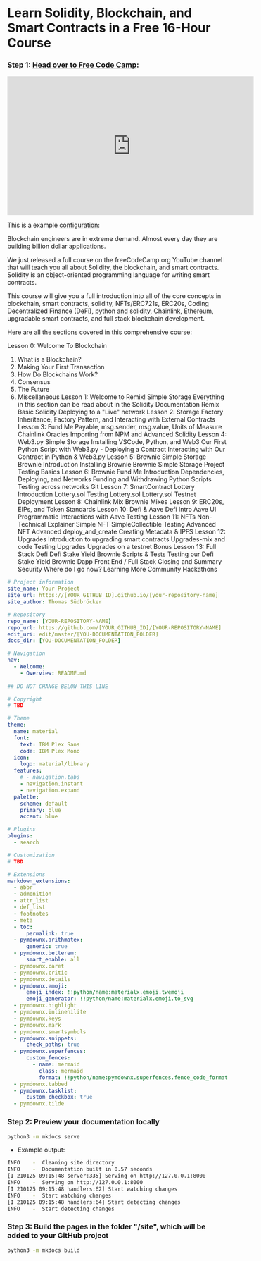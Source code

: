 # Learn Solidity, Blockchain, and Smart Contracts in a Free 16-Hour Course

### Step 1: [Head over to Free Code Camp](https://www.freecodecamp.org/news/learn-solidity-blockchain-and-smart-contracts-in-a-free/):


<iframe width="560" height="315" src="https://www.youtube.com/embed/M576WGiDBdQ" title="YouTube video player" frameborder="0" allow="accelerometer; autoplay; clipboard-write; encrypted-media; gyroscope; picture-in-picture" allowfullscreen></iframe> 


This is a example [configuration](https://www.mkdocs.org/user-guide/configuration/):

Blockchain engineers are in extreme demand. Almost every day they are building billion dollar applications.

We just released a full course on the freeCodeCamp.org YouTube channel that will teach you all about Solidity, the blockchain, and smart contracts. Solidity is an object-oriented programming language for writing smart contracts.

This course will give you a full introduction into all of the core concepts in blockchain, smart contracts, solidity, NFTs/ERC721s, ERC20s, Coding Decentralized Finance (DeFi), python and solidity, Chainlink, Ethereum, upgradable smart contracts, and full stack blockchain development.

Here are all the sections covered in this comprehensive course:

Lesson 0: Welcome To Blockchain
1. What is a Blockchain?
2. Making Your First Transaction
3. How Do Blockchains Work?
4. Consensus
5. The Future
6. Miscellaneous
Lesson 1: Welcome to Remix! Simple Storage
Everything in this section can be read about in the Solidity Documentation
Remix
Basic Solidity
Deploying to a "Live" network
Lesson 2: Storage Factory
Inheritance, Factory Pattern, and Interacting with External Contracts
Lesson 3: Fund Me
Payable, msg.sender, msg.value, Units of Measure
Chainlink Oracles
Importing from NPM and Advanced Solidity
Lesson 4: Web3.py Simple Storage
Installing VSCode, Python, and Web3
Our First Python Script with Web3.py - Deploying a Contract
Interacting with Our Contract in Python & Web3.py
Lesson 5: Brownie Simple Storage
Brownie Introduction
Installing Brownie
Brownie Simple Storage Project
Testing Basics
Lesson 6: Brownie Fund Me
Introduction
Dependencies, Deploying, and Networks
Funding and Withdrawing Python Scripts
Testing across networks
Git
Lesson 7: SmartContract Lottery
Introduction
Lottery.sol
Testing Lottery.sol
Lottery.sol Testnet Deployment
Lesson 8: Chainlink Mix
Brownie Mixes
Lesson 9: ERC20s, EIPs, and Token Standards
Lesson 10: Defi & Aave
Defi Intro
Aave UI
Programmatic Interactions with Aave
Testing
Lesson 11: NFTs
Non-Technical Explainer
Simple NFT
SimpleCollectible Testing
Advanced NFT
Advanced deploy_and_create
Creating Metadata & IPFS
Lesson 12: Upgrades
Introduction to upgrading smart contracts
Upgrades-mix and code
Testing Upgrades
Upgrades on a testnet
Bonus Lesson 13: Full Stack Defi
Defi Stake Yield Brownie Scripts & Tests
Testing our Defi Stake Yield Brownie Dapp
Front End / Full Stack
Closing and Summary
Security
Where do I go now?
Learning More
Community
Hackathons

```yml
# Project information
site_name: Your Project
site_url: https://[YOUR_GITHUB_ID].github.io/[your-repository-name]
site_author: Thomas Südbröcker

# Repository
repo_name: [YOUR-REPOSITORY-NAME]
repo_url: https://github.com/[YOUR_GITHUB_ID]/[YOUR-REPOSITORY-NAME]
edit_uri: edit/master/[YOU-DOCUMENTATION_FOLDER]
docs_dir: [YOU-DOCUMENTATION_FOLDER]

# Navigation
nav:
  - Welcome:
    - Overview: README.md   
  
## DO NOT CHANGE BELOW THIS LINE

# Copyright
# TBD

# Theme
theme:
  name: material
  font:
    text: IBM Plex Sans
    code: IBM Plex Mono
  icon:
    logo: material/library
  features:
    # - navigation.tabs
    - navigation.instant
    - navigation.expand
  palette:
    scheme: default
    primary: blue
    accent: blue

# Plugins
plugins:
  - search

# Customization
# TBD

# Extensions
markdown_extensions:
  - abbr
  - admonition
  - attr_list
  - def_list
  - footnotes
  - meta
  - toc:
      permalink: true
  - pymdownx.arithmatex:
      generic: true
  - pymdownx.betterem:
      smart_enable: all
  - pymdownx.caret
  - pymdownx.critic
  - pymdownx.details
  - pymdownx.emoji:
      emoji_index: !!python/name:materialx.emoji.twemoji
      emoji_generator: !!python/name:materialx.emoji.to_svg
  - pymdownx.highlight
  - pymdownx.inlinehilite
  - pymdownx.keys
  - pymdownx.mark
  - pymdownx.smartsymbols
  - pymdownx.snippets:
      check_paths: true
  - pymdownx.superfences:
      custom_fences:
        - name: mermaid
          class: mermaid
          format: !!python/name:pymdownx.superfences.fence_code_format
  - pymdownx.tabbed
  - pymdownx.tasklist:
      custom_checkbox: true
  - pymdownx.tilde
```

### Step 2: Preview your documentation locally

```sh
python3 -m mkdocs serve  
```

* Example output:

```sh
INFO    -  Cleaning site directory 
INFO    -  Documentation built in 0.57 seconds 
[I 210125 09:15:48 server:335] Serving on http://127.0.0.1:8000
INFO    -  Serving on http://127.0.0.1:8000
[I 210125 09:15:48 handlers:62] Start watching changes
INFO    -  Start watching changes
[I 210125 09:15:48 handlers:64] Start detecting changes
INFO    -  Start detecting changes
```

### Step 3: Build the pages in the folder "/site", which will be added to your GitHub project

```sh
python3 -m mkdocs build
```
